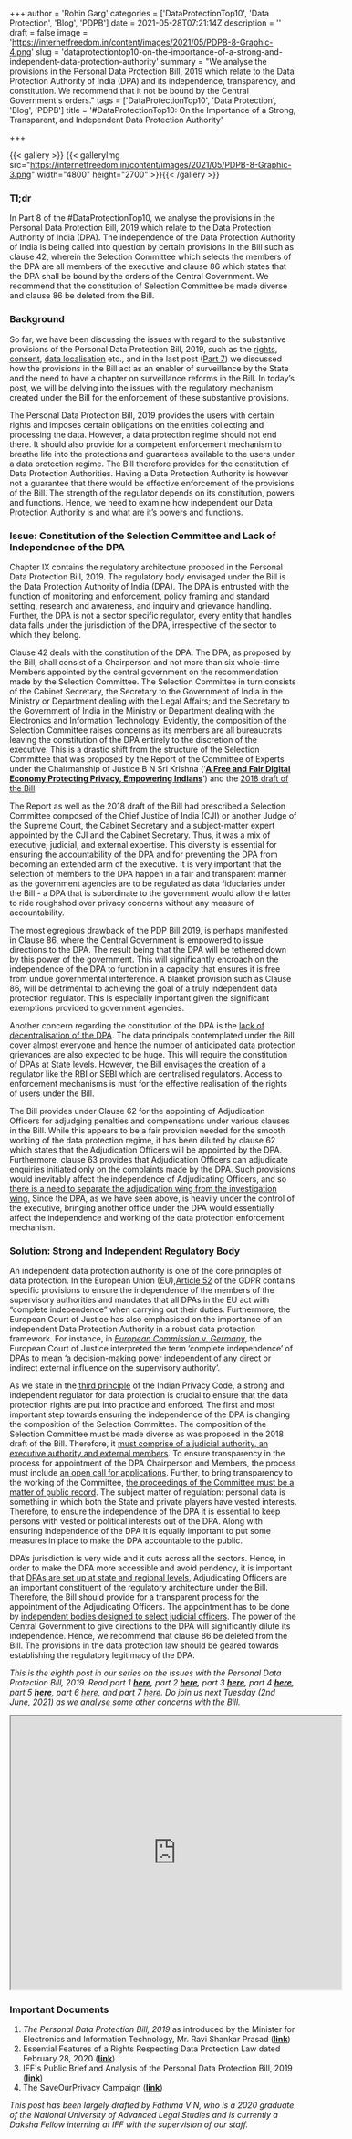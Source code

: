 +++
author = 'Rohin Garg'
categories = ['DataProtectionTop10', 'Data Protection', 'Blog', 'PDPB']
date = 2021-05-28T07:21:14Z
description = ''
draft = false
image = 'https://internetfreedom.in/content/images/2021/05/PDPB-8-Graphic-4.png'
slug = 'dataprotectiontop10-on-the-importance-of-a-strong-and-independent-data-protection-authority'
summary = "We analyse the provisions in the Personal Data Protection Bill, 2019 which relate to the Data Protection Authority of India (DPA) and its independence, transparency, and constitution. We recommend that it not be bound by the Central Government's orders."
tags = ['DataProtectionTop10', 'Data Protection', 'Blog', 'PDPB']
title = '#DataProtectionTop10: On the Importance of a Strong, Transparent, and Independent Data Protection Authority'

+++


{{< gallery >}}
{{< galleryImg  src="https://internetfreedom.in/content/images/2021/05/PDPB-8-Graphic-3.png" width="4800" height="2700" >}}{{< /gallery >}}

>>>> <form><script src="https://checkout.razorpay.com/v1/payment-button.js" data-payment_button_id="pl_HLkgeWGQLMuddp" async> </script> </form>

### Tl;dr

In Part 8 of the #DataProtectionTop10, we analyse the provisions in the Personal Data Protection Bill, 2019 which relate to the Data Protection Authority of India (DPA). The independence of the Data Protection Authority of India is being called into question by certain provisions in the Bill such as clause 42, wherein the Selection Committee which selects the members of the DPA are all members of the executive and clause 86 which states that the DPA shall be bound by the orders of the Central Government. We recommend that the constitution of Selection Committee be made diverse and clause 86 be deleted from the Bill.

### Background

So far, we have been discussing the issues with regard to the substantive provisions of the Personal Data Protection Bill, 2019, such as the [rights](https://internetfreedom.in/dataprotectiontop10-on-the-need-to-protect/), [consent](https://internetfreedom.in/dataprotectiontop10-exceptions-to-consent-a-torn-safety-net/), [data localisation](https://internetfreedom.in/dataprotectionttop10-data-localisation-a-threat-to-free-and-open-internet/) etc., and in the last post ([Part 7](https://internetfreedom.in/dataprotectiontop10-state-security-and-surveillance/)) we discussed how the provisions in the Bill act as an enabler of surveillance by the State and the need to have a chapter on surveillance reforms in the Bill. In today’s post, we will be delving into the issues with the regulatory mechanism created under the Bill for the enforcement of these substantive provisions.

The Personal Data Protection Bill, 2019 provides the users with certain rights and imposes certain obligations on the entities collecting and processing the data. However, a data protection regime should not end there. It should also provide for a competent enforcement mechanism to breathe life into the protections and guarantees available to the users under a data protection regime. The Bill therefore provides for the constitution of Data Protection Authorities. Having a Data Protection Authority is however not a guarantee that there would be effective enforcement of the provisions of the Bill. The strength of the regulator depends on its constitution, powers and functions. Hence, we need to examine how independent our Data Protection Authority is and what are it’s powers and functions.

### Issue: Constitution of the Selection Committee and Lack of Independence of the DPA

Chapter IX contains the regulatory architecture proposed in the Personal Data Protection Bill, 2019. The regulatory body envisaged under the Bill is the Data Protection Authority of India (DPA). The DPA is entrusted with the function of monitoring and enforcement, policy framing and standard setting, research and awareness, and inquiry and grievance handling. Further, the DPA is not a sector specific regulator, every entity that handles data falls under the jurisdiction of the DPA, irrespective of the sector to which they belong.

Clause 42 deals with the constitution of the DPA. The DPA, as proposed by the Bill, shall consist of a Chairperson and not more than six whole-time Members appointed by the central government on the recommendation made by the Selection Committee. The Selection Committee in turn consists of the Cabinet Secretary, the Secretary to the Government of India in the Ministry or Department dealing with the Legal Affairs; and the Secretary to the Government of India in the Ministry or Department dealing with the Electronics and Information Technology. Evidently, the composition of the Selection Committee raises concerns as its members are all bureaucrats leaving the constitution of the DPA entirely to the discretion of the executive. This is a drastic shift from the structure of the Selection Committee that was proposed by the Report of the Committee of Experts under the Chairmanship of Justice B N Sri Krishna (‘[**A Free and Fair Digital Economy Protecting Privacy, Empowering Indians**](https://www.meity.gov.in/writereaddata/files/Data_Protection_Committee_Report.pdf)’) and the [2018 draft of the Bill](https://www.meity.gov.in/writereaddata/files/Personal_Data_Protection_Bill,2018.pdf).

The Report as well as the 2018 draft of the Bill had prescribed a Selection Committee composed of the Chief Justice of India (CJI) or another Judge of the Supreme Court, the Cabinet Secretary and a subject-matter expert appointed by the CJI and the Cabinet Secretary. Thus, it was a mix of executive, judicial, and external expertise. This diversity is essential for ensuring the accountability of the DPA and for preventing the DPA from becoming an extended arm of the executive. It is very important that the selection of members to the DPA happen in a fair and transparent manner as the government agencies are to be regulated as data fiduciaries under the Bill - a DPA that is subordinate to the government would allow the latter to ride roughshod over privacy concerns without any measure of accountability.

The most egregious drawback of the PDP Bill 2019, is perhaps manifested in Clause 86, where the Central Government is empowered to issue directions to the DPA. The result being that the DPA will be tethered down by this power of the government. This will significantly encroach on the independence of the DPA to function in a capacity that ensures it is free from undue governmental interference. A blanket provision such as Clause 86, will be detrimental to achieving the goal of a truly independent data protection regulator. This is especially important given the significant exemptions provided to government agencies.

Another concern regarding the constitution of the DPA is the [lack of decentralisation of the DPA](https://saveourprivacy.in/media/all/Brief-PDP-Bill-25.12.2020.pdf). The data principals contemplated under the Bill cover almost everyone and hence the number of anticipated data protection grievances are also expected to be huge. This will require the constitution of DPAs at State levels. However, the Bill envisages the creation of a regulator like the RBI or SEBI which are centralised regulators. Access to enforcement mechanisms is must for the effective realisation of the rights of users under the Bill.

The Bill provides under Clause 62 for the appointing of Adjudication Officers for adjudging penalties and compensations under various clauses in the Bill. While this appears to be a fair provision needed for the smooth working of the data protection regime, it has been diluted by clause 62 which states that the Adjudication Officers will be appointed by the DPA. Furthermore, clause 63 provides that Adjudication Officers can adjudicate enquiries initiated only on the complaints made by the DPA. Such provisions would inevitably affect the independence of Adjudicating Officers, and so [there is a need to separate the adjudication wing from the investigation wing.](https://saveourprivacy.in/media/all/Brief-PDP-Bill-25.12.2020.pdf) Since the DPA, as we have seen above, is heavily under the control of the executive, bringing another office under the DPA would essentially affect the independence and working of the data protection enforcement mechanism.

### Solution: Strong and Independent Regulatory Body

An independent data protection authority is one of the core principles of data protection. In the European Union (EU),[Article 52](https://gdpr-info.eu/art-52-gdpr/#:~:text=Each%20supervisory%20authority%20shall%20act,in%20accordance%20with%20this%20Regulation.) of the GDPR contains specific provisions to ensure the independence of the members of the supervisory authorities and mandates that all DPAs in the EU act with “complete independence” when carrying out their duties. Furthermore, the European Court of Justice has also emphasised on the importance of an independent Data Protection Authority in a robust data protection framework. For instance, in [_European Commission_ v. _Germany_](https://eur-lex.europa.eu/legal-content/EN/TXT/?uri=CELEX%3A62007CJ0518), the European Court of Justice interpreted the term ‘complete independence’ of DPAs to mean ‘a decision-making power independent of any direct or indirect external influence on the supervisory authority’.

As we state in the [third principle](https://saveourprivacy.in/principles) of the Indian Privacy Code, a strong and independent regulator for data protection  is crucial to ensure that the data protection rights are put into practice and enforced. The first and most important step towards ensuring the independence of the DPA is changing the composition of the Selection Committee. The composition of the Selection Committee must be made diverse as was proposed in the 2018 draft of the Bill. Therefore, it [must comprise of a judicial authority, an executive authority and external members](https://saveourprivacy.in/media/all/Brief-PDP-Bill-25.12.2020.pdf). To ensure transparency in the process for appointment of the DPA Chairperson and Members, the process must include [an open call for applications](https://internetfreedom.in/essential-features-of-a-rights-respecting-data-protection-law/). Further, to bring transparency to the working of the Committee, [the proceedings of the Committee must be a matter of public record](https://saveourprivacy.in/media/all/Brief-PDP-Bill-25.12.2020.pdf). The subject matter of regulation: personal data is something in which both the State and private players have vested interests. Therefore, to ensure the independence of the DPA it is essential to keep persons with vested or political interests out of the DPA. Along with ensuring independence of the DPA it is equally important to put some measures in place to make the DPA accountable to the public.

DPA’s jurisdiction is very wide and it cuts across all the sectors. Hence, in order to make the DPA more accessible and avoid pendency, it is important that [DPAs are set up at state and regional levels.](https://internetfreedom.in/essential-features-of-a-rights-respecting-data-protection-law/) Adjudicating Officers are an important constituent of the regulatory architecture under the Bill. Therefore, the Bill should provide for a transparent process for the appointment of the Adjudicating Officers. The appointment has to be done by [independent bodies designed to select judicial officers](https://saveourprivacy.in/media/all/Brief-PDP-Bill-25.12.2020.pdf). The power of the Central Government to give directions to the DPA will significantly dilute its independence. Hence, we recommend that clause 86 be deleted from the Bill. The provisions in the data protection law should be geared towards establishing the regulatory legitimacy of the DPA.

_This is the eighth post in our series on the issues with the Personal Data Protection Bill, 2019. Read part 1_ [_**here**_](https://internetfreedom.in/dataprotectiontop10-lost-in-muddled-objectives/)_, part 2_ [_**here**_](https://internetfreedom.in/dataprotectiontop10-imposters-under-the-personal-data-protection-bill/)_, part 3_ [_**here**_](https://internetfreedom.in/dataprotectiontop10-exceptions-to-consent-a-torn-safety-net/)_, part 4_ [_**here**_](https://internetfreedom.in/dataprotectiontop10-on-the-need-to-protect/)_, part 5_ [_**here**_](https://internetfreedom.in/dataprotectiontop10-voluntary-social-media-verification/)_, part 6_ [_here_](https://internetfreedom.in/dataprotectionttop10-data-localisation-a-threat-to-free-and-open-internet/)_, and part 7_ [_here_](https://internetfreedom.in/dataprotectiontop10-state-security-and-surveillance/)_. Do join us next Tuesday (2nd June, 2021) as we analyse some other concerns with the Bill._

<iframe src="https://drive.google.com/file/d/1XhrzGBXELh9mgG9vU2jCQOFJePo2FhoF/preview" width="580" height="480"></iframe>

### Important Documents

1. _The Personal Data Protection Bill, 2019_ as introduced by the Minister for Electronics and Information Technology, Mr. Ravi Shankar Prasad ([**link**](https://www.prsindia.org/sites/default/files/bill_files/Personal%20Data%20Protection%20Bill%2C%202019.pdf))
2. Essential Features of a Rights Respecting Data Protection Law dated February 28, 2020 ([**link**](https://internetfreedom.in/essential-features-of-a-rights-respecting-data-protection-law/))
3. IFF's Public Brief and Analysis of the Personal Data Protection Bill, 2019 ([**link**](https://saveourprivacy.in/media/all/Brief-PDP-Bill-25.12.2020.pdf))
4. The SaveOurPrivacy Campaign ([**link**](https://saveourprivacy.in/))

_This post has been largely drafted by Fathima V N, who is a 2020 graduate of the National University of Advanced Legal Studies and is currently a Daksha Fellow interning at IFF with the supervision of our staff._

> > > <form><script src="https://cdn.razorpay.com/static/widget/subscription-button.js" data-subscription_button_id="pl_HLk5qU1K35hmPH" data-button_theme="brand-color" async> </script> </form>






